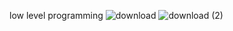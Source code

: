 low level programming
![download](https://user-images.githubusercontent.com/113608901/226542658-95bd6105-43ff-4d39-8564-820194d5fb81.png)
![download (2)](https://user-images.githubusercontent.com/113608901/226542683-dabb705c-76b1-4853-92c5-9aae7ae90bbf.jpg)
